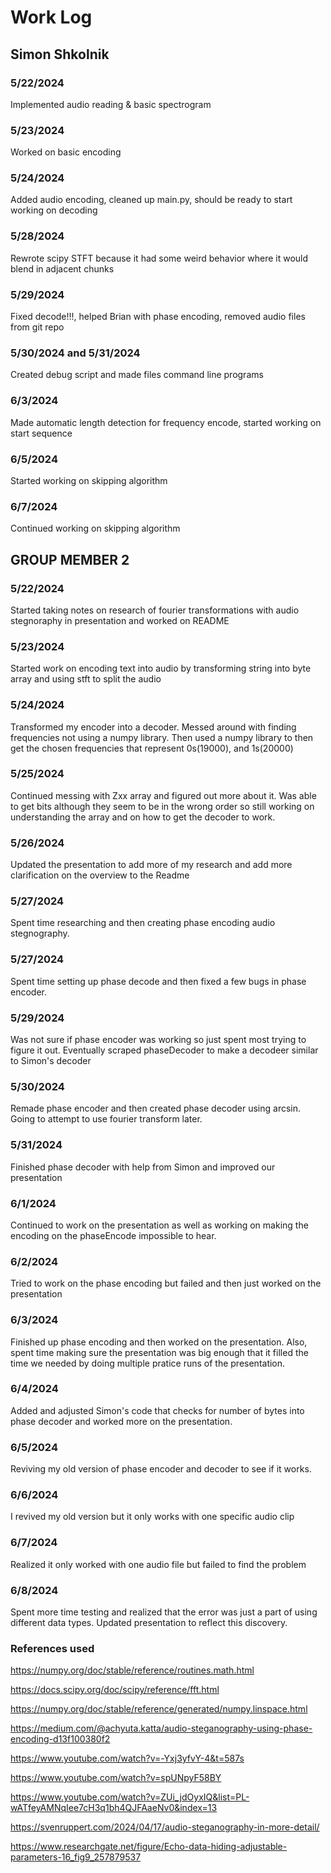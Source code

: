# Work Log

## Simon Shkolnik

### 5/22/2024

Implemented audio reading & basic spectrogram

### 5/23/2024

Worked on basic encoding

### 5/24/2024

Added audio encoding, cleaned up main.py, should be ready to start working on decoding

### 5/28/2024

Rewrote scipy STFT because it had some weird behavior where it would blend in adjacent chunks

### 5/29/2024

Fixed decode!!!, helped Brian with phase encoding, removed audio files from git repo

### 5/30/2024 and 5/31/2024

Created debug script and made files command line programs

### 6/3/2024

Made automatic length detection for frequency encode, started working on start sequence

### 6/5/2024

Started working on skipping algorithm

### 6/7/2024

Continued working on skipping algorithm


## GROUP MEMBER 2

### 5/22/2024

Started taking notes on research of fourier transformations with audio stegnoraphy in presentation and worked on README

### 5/23/2024

Started work on encoding text into audio by transforming string into byte array and using stft to split the audio

### 5/24/2024

Transformed my encoder into a decoder. Messed around with finding frequencies not using a numpy library. Then used a numpy library to then get the chosen frequencies that represent 0s(19000), and 1s(20000)

### 5/25/2024

Continued messing with Zxx array and figured out more about it. Was able to get bits although they seem to be in the wrong order so still working on understanding the array and on how to get the decoder to work.

### 5/26/2024

Updated the presentation to add more of my research and add more clarification on the overview to the Readme

### 5/27/2024

Spent time researching and then creating phase encoding audio stegnography.

### 5/27/2024

Spent time setting up phase decode and then fixed a few bugs in phase encoder.

### 5/29/2024

Was not sure if phase encoder was working so just spent most trying to figure it out. Eventually scraped phaseDecoder to make a decodeer similar to Simon's decoder

### 5/30/2024

Remade phase encoder and then created phase decoder using arcsin. Going to attempt to use fourier transform later.

### 5/31/2024

Finished phase decoder with help from Simon and improved our presentation

### 6/1/2024

Continued to work on the presentation as well as working on making the encoding on the phaseEncode impossible to hear.

### 6/2/2024

Tried to work on the phase encoding but failed and then just worked on the presentation

### 6/3/2024

Finished up phase encoding and then worked on the presentation. Also, spent time making sure the presentation was big enough that it filled the time we needed by doing multiple pratice runs of the presentation.  

### 6/4/2024

Added and adjusted Simon's code that checks for number of bytes into phase decoder and worked more on the presentation.

### 6/5/2024

Reviving my old version of phase encoder and decoder to see if it works.

### 6/6/2024

I revived my old version but it only works with one specific audio clip

### 6/7/2024

Realized it only worked with one audio file but failed to find the problem

### 6/8/2024

Spent more time testing and realized that the error was just a part of using different data types.
Updated presentation to reflect this discovery.

### References used
https://numpy.org/doc/stable/reference/routines.math.html

https://docs.scipy.org/doc/scipy/reference/fft.html

https://numpy.org/doc/stable/reference/generated/numpy.linspace.html

https://medium.com/@achyuta.katta/audio-steganography-using-phase-encoding-d13f100380f2

https://www.youtube.com/watch?v=-Yxj3yfvY-4&t=587s

https://www.youtube.com/watch?v=spUNpyF58BY

https://www.youtube.com/watch?v=ZUi_jdOyxIQ&list=PL-wATfeyAMNqIee7cH3q1bh4QJFAaeNv0&index=13

https://svenruppert.com/2024/04/17/audio-steganography-in-more-detail/

https://www.researchgate.net/figure/Echo-data-hiding-adjustable-parameters-16_fig9_257879537

